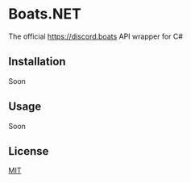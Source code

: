 # Boats.NET
The official https://discord.boats API wrapper for  C#

## Installation
Soon

## Usage
Soon

## License
[MIT](https://github.com/DiscordBoats/Boats.NET/blob/master/LICENSE)
